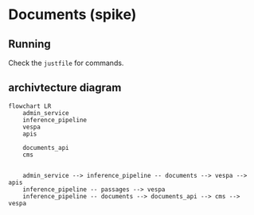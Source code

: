 # Documents (spike)

## Running
Check the `justfile` for commands.

## archivtecture diagram
```mermaid
flowchart LR
    admin_service
    inference_pipeline
    vespa
    apis

    documents_api
    cms


    admin_service --> inference_pipeline -- documents --> vespa --> apis
    inference_pipeline -- passages --> vespa
    inference_pipeline -- documents --> documents_api --> cms --> vespa
```